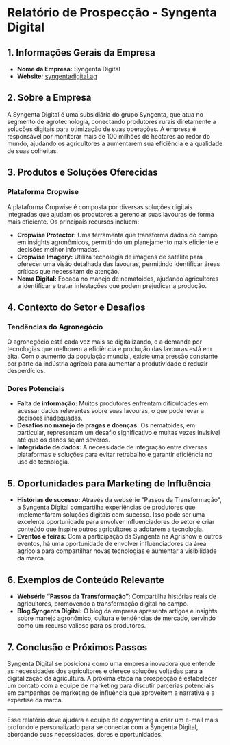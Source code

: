 # Relatório de Prospecção - Syngenta Digital

## 1. Informações Gerais da Empresa
- **Nome da Empresa:** Syngenta Digital
- **Website:** [syngentadigital.ag](http://www.syngentadigital.ag)

## 2. Sobre a Empresa
A Syngenta Digital é uma subsidiária do grupo Syngenta, que atua no segmento de agrotecnologia, conectando produtores rurais diretamente a soluções digitais para otimização de suas operações. A empresa é responsável por monitorar mais de 100 milhões de hectares ao redor do mundo, ajudando os agricultores a aumentarem sua eficiência e a qualidade de suas colheitas.

## 3. Produtos e Soluções Oferecidas
### Plataforma Cropwise
A plataforma Cropwise é composta por diversas soluções digitais integradas que ajudam os produtores a gerenciar suas lavouras de forma mais eficiente. Os principais recursos incluem:

- **Cropwise Protector:** Uma ferramenta que transforma dados do campo em insights agronômicos, permitindo um planejamento mais eficiente e decisões melhor informadas.
- **Cropwise Imagery:** Utiliza tecnologia de imagens de satélite para oferecer uma visão detalhada das lavouras, permitindo identificar áreas críticas que necessitam de atenção.
- **Nema Digital:** Focada no manejo de nematoides, ajudando agricultores a identificar e tratar infestações que podem prejudicar a produção.

## 4. Contexto do Setor e Desafios
### Tendências do Agronegócio
O agronegócio está cada vez mais se digitalizando, e a demanda por tecnologias que melhorem a eficiência e produção das lavouras está em alta. Com o aumento da população mundial, existe uma pressão constante por parte da indústria agrícola para aumentar a produtividade e reduzir desperdícios.

### Dores Potenciais
- **Falta de informação:** Muitos produtores enfrentam dificuldades em acessar dados relevantes sobre suas lavouras, o que pode levar a decisões inadequadas.
- **Desafios no manejo de pragas e doenças:** Os nematoides, em particular, representam um desafio significativo e muitas vezes invisível até que os danos sejam severos.
- **Integridade de dados:** A necessidade de integração entre diversas plataformas e soluções para evitar retrabalho e garantir eficiência no uso de tecnologia.

## 5. Oportunidades para Marketing de Influência
- **Histórias de sucesso:** Através da websérie "Passos da Transformação", a Syngenta Digital compartilha experiências de produtores que implementaram soluções digitais com sucesso. Isso pode ser uma excelente oportunidade para envolver influenciadores do setor e criar conteúdo que inspire outros agricultores a adotarem a tecnologia.
- **Eventos e feiras:** Com a participação da Syngenta na Agrishow e outros eventos, há uma oportunidade de envolver influenciadores da área agrícola para compartilhar novas tecnologias e aumentar a visibilidade da marca.

## 6. Exemplos de Conteúdo Relevante
- **Websérie “Passos da Transformação”:** Compartilha histórias reais de agricultores, promovendo a transformação digital no campo.
- **Blog Syngenta Digital:** O blog da empresa apresenta artigos e insights sobre manejo agronômico, cultura e tendências de mercado, servindo como um recurso valioso para os produtores.

## 7. Conclusão e Próximos Passos
Syngenta Digital se posiciona como uma empresa inovadora que entende as necessidades dos agricultores e oferece soluções voltadas para a digitalização da agricultura. A próxima etapa na prospecção é estabelecer um contato com a equipe de marketing para discutir parcerias potenciais em campanhas de marketing de influência que aproveitem a narrativa e a expertise da marca.

---

Esse relatório deve ajudara a equipe de copywriting a criar um e-mail mais profundo e personalizado para se conectar com a Syngenta Digital, abordando suas necessidades, dores e oportunidades.